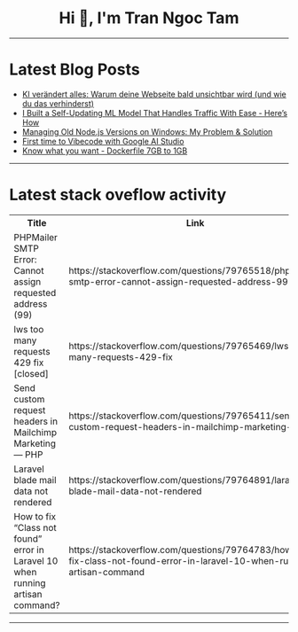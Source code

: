 <h1 align="center">Hi 👋, I'm Tran Ngoc Tam</h1>

---

# Latest Blog Posts 
<!-- BLOG-POST-LIST:START -->
- [KI verändert alles: Warum deine Webseite bald unsichtbar wird &lpar;und wie du das verhinderst&rpar;](https://dev.to/ivo_sa/ki-verandert-alles-warum-deine-webseite-bald-unsichtbar-wird-und-wie-du-das-verhinderst-njg)
- [I Built a Self-Updating ML Model That Handles Traffic With Ease - Here’s How](https://dev.to/mate32/i-built-a-self-updating-ml-model-that-handles-traffic-with-ease-heres-how-3i2k)
- [Managing Old Node.js Versions on Windows: My Problem &amp; Solution](https://dev.to/arafatruetbd/managing-old-nodejs-versions-on-windows-my-problem-solution-1jdl)
- [First time to Vibecode with Google AI Studio](https://dev.to/mrkp_gn/first-time-to-vibecode-with-google-ai-studio-12b7)
- [Know what you want - Dockerfile 7GB to 1GB](https://dev.to/mroshank/know-what-u-want-dockerfile-7gb-to-1gb-4ldm)
<!-- BLOG-POST-LIST:END -->

---

# Latest stack oveflow activity
<table>
  <tr><th>Title</th><th>Link</th></tr>
  <!-- STACKOVERFLOW:START --><tr><td>PHPMailer SMTP Error: Cannot assign requested address &lpar;99&rpar;</td><td>https://stackoverflow.com/questions/79765518/phpmailer-smtp-error-cannot-assign-requested-address-99</td></tr><tr><td>lws too many requests 429 fix [closed]</td><td>https://stackoverflow.com/questions/79765469/lws-too-many-requests-429-fix</td></tr><tr><td>Send custom request headers in Mailchimp Marketing — PHP</td><td>https://stackoverflow.com/questions/79765411/send-custom-request-headers-in-mailchimp-marketing-php</td></tr><tr><td>Laravel blade mail data not rendered</td><td>https://stackoverflow.com/questions/79764891/laravel-blade-mail-data-not-rendered</td></tr><tr><td>How to fix “Class not found” error in Laravel 10 when running artisan command?</td><td>https://stackoverflow.com/questions/79764783/how-to-fix-class-not-found-error-in-laravel-10-when-running-artisan-command</td></tr><!-- STACKOVERFLOW:END -->
</table>

---


